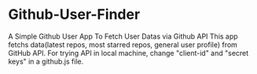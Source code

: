 # Github-User-Finder
A Simple Github User App To Fetch User Datas via Github API 
This app fetchs data(latest repos, most starred repos, general user profile) from GitHub API.
For trying API in local machine, change "client-id" and "secret keys" in a github.js file.
